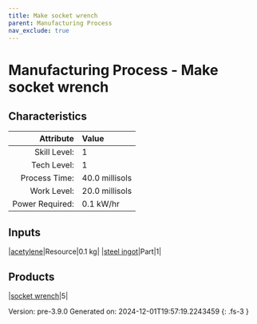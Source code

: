```yaml
---
title: Make socket wrench
parent: Manufacturing Process
nav_exclude: true
---
```

# Manufacturing Process - Make socket wrench


## Characteristics

| Attribute      | Value |
|--------:|:------|
|Skill Level:|1|
|Tech Level:|1|
|Process Time:|40.0 millisols|
|Work Level:|20.0 millisols|
|Power Required:|0.1 kW/hr|

## Inputs

|[acetylene](../resource/acetylene.html)|Resource|0.1 kg|
|[steel ingot](../part/steel-ingot.html)|Part|1|

## Products

|[socket wrench](../part/socket-wrench.html)|5|


Version: pre-3.9.0 Generated on: 2024-12-01T19:57:19.2243459
{: .fs-3 }

